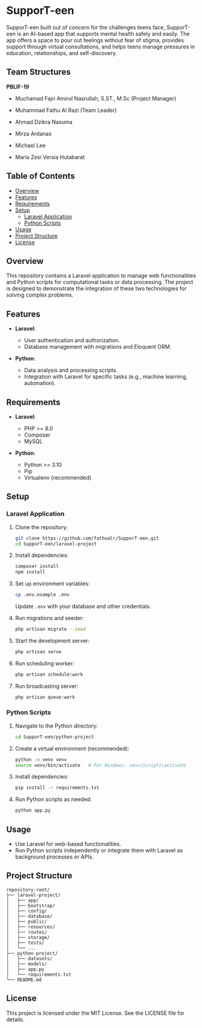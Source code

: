 # SupporT-een

SupporT-een built out of concern for the challenges teens face, SupporT-een is an AI-based app that supports mental health safely and easily. The app offers a space to pour out feelings without fear of stigma, provides support through virtual consultations, and helps teens manage pressures in education, relationships, and self-discovery.

## Team Structures
**PBLIF-19**
- Muchamad Fajri Amirul Nasrullah, S.ST., M.Sc (Project Manager)

- Muhammad Fathu Al Razi (Team Leader)
- Ahmad Dzikra Nasuma
- Mirza Ardanas
- Michael Lee
- Maria Zesi Versia Hutabarat

## Table of Contents
- [Overview](#overview)
- [Features](#features)
- [Requirements](#requirements)
- [Setup](#setup)
  - [Laravel Application](#laravel-application)
  - [Python Scripts](#python-scripts)
- [Usage](#usage)
- [Project Structure](#project-structure)
- [License](#license)

## Overview
This repository contains a Laravel application to manage web functionalities and Python scripts for computational tasks or data processing. The project is designed to demonstrate the integration of these two technologies for solving complex problems.

## Features
- **Laravel**:
  - User authentication and authorization.
  - Database management with migrations and Eloquent ORM.

- **Python**:
  - Data analysis and processing scripts.
  - Integration with Laravel for specific tasks (e.g., machine learning, automation).

## Requirements

- **Laravel**:
  - PHP >= 8.0
  - Composer
  - MySQL

- **Python**:
  - Python >= 3.10
  - Pip
  - Virtualenv (recommended)

## Setup

### Laravel Application
1. Clone the repository:
   ```bash
   git clone https://github.com/fathualr/SupporT-een.git
   cd SupporT-een/laravel-project
   ```

2. Install dependencies:
   ```bash
   composer install
   npm install
   ```

3. Set up environment variables:
   ```bash
   cp .env.example .env
   ```
   Update `.env` with your database and other credentials.

4. Run migrations and seeder:
   ```bash
   php artisan migrate --seed
   ```

5. Start the development server:
   ```bash
   php artisan serve
   ```

6. Run scheduling worker:
   ```bash
   php artisan schedule:work
   ```

7. Run broadcasting server:
   ```bash
   php artisan queue:work
   ```

### Python Scripts
1. Navigate to the Python directory:
   ```bash
   cd SupporT-een/python-project
   ```

2. Create a virtual environment (recommended):
   ```bash
   python -m venv venv
   source venv/bin/activate   # For Windows: venv\Scripts\activate
   ```

3. Install dependencies:
   ```bash
   pip install -r requirements.txt
   ```

4. Run Python scripts as needed:
   ```bash
   python app.py
   ```

## Usage

- Use Laravel for web-based functionalities.
- Run Python scripts independently or integrate them with Laravel as background processes or APIs.

## Project Structure
```
repository-root/
├── laravel-project/
│   ├── app/
│   ├── bootstrap/
│   ├── config/
│   ├── database/
│   ├── public/
│   ├── resources/
│   ├── routes/
│   ├── storage/
│   ├── tests/
│   └── ...
├── python-project/
│   ├── datasets/
│   ├── models/
│   ├── app.py
│   └── requirements.txt
└── README.md
```

## License

This project is licensed under the MIT License. See the LICENSE file for details.
